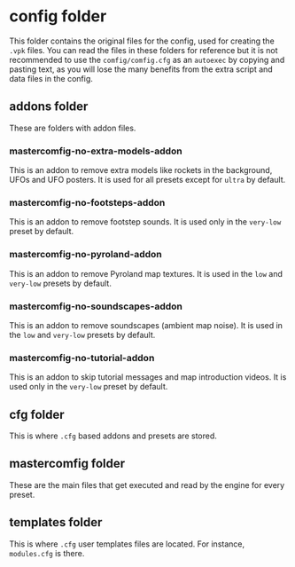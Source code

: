 # config folder
This folder contains the original files for the config, used for creating the `.vpk` files. You can read the files in these folders for reference but it is not recommended to use the `comfig/comfig.cfg` as an `autoexec` by copying and pasting text, as you will lose the many benefits from the extra script and data files in the config.

## addons folder
These are folders with addon files.

### mastercomfig-no-extra-models-addon
This is an addon to remove extra models like rockets in the background, UFOs and UFO posters. It is used for all presets except for `ultra` by default.

### mastercomfig-no-footsteps-addon
This is an addon to remove footstep sounds. It is used only in the `very-low` preset by default.

### mastercomfig-no-pyroland-addon
This is an addon to remove Pyroland map textures. It is used in the `low` and `very-low` presets by default.

### mastercomfig-no-soundscapes-addon
This is an addon to remove soundscapes (ambient map noise). It is used in the `low` and `very-low` presets by default.

### mastercomfig-no-tutorial-addon
This is an addon to skip tutorial messages and map introduction videos. It is used only in the `very-low` preset by default.

## cfg folder
This is where `.cfg` based addons and presets are stored.

## mastercomfig folder
These are the main files that get executed and read by the engine for every preset.

## templates folder
This is where `.cfg` user templates files are located. For instance, `modules.cfg` is there.